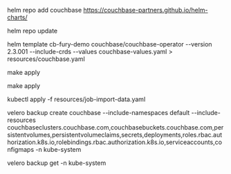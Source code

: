 helm repo add couchbase https://couchbase-partners.github.io/helm-charts/

helm repo update

helm template cb-fury-demo  couchbase/couchbase-operator --version 2.3.001 --include-crds --values couchbase-values.yaml > resources/couchbase.yaml


make apply

make apply

kubectl apply -f resources/job-import-data.yaml 

velero backup create couchbase --include-namespaces default --include-resources couchbaseclusters.couchbase.com,couchbasebuckets.couchbase.com,persistentvolumes,persistentvolumeclaims,secrets,deployments,roles.rbac.authorization.k8s.io,rolebindings.rbac.authorization.k8s.io,serviceaccounts,configmaps -n kube-system

velero backup get -n kube-system

